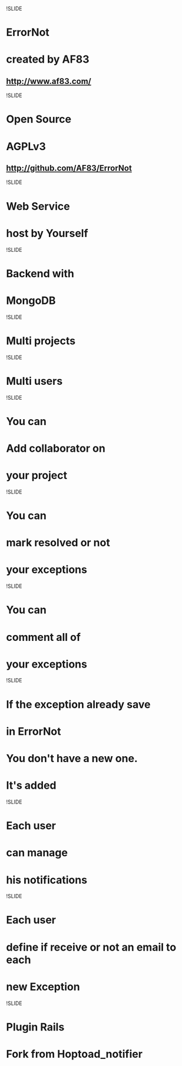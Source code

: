 !SLIDE

# ErrorNot #
# created by AF83 #
## http://www.af83.com/ ##

!SLIDE

# Open Source #
# AGPLv3 #
## http://github.com/AF83/ErrorNot ##

!SLIDE

# Web Service #
# host by Yourself #

!SLIDE

# Backend with #
# MongoDB #

!SLIDE

# Multi projects #

!SLIDE

# Multi users #

!SLIDE

# You can #
# Add collaborator on
# your project #

!SLIDE

# You can #
# mark resolved or not #
# your exceptions #

!SLIDE

# You can #
# comment all of #
# your exceptions #

!SLIDE

# If the exception already save #
# in ErrorNot #
# You don't have a new one. #
# It's added #

!SLIDE

# Each user #
# can manage #
# his notifications #

!SLIDE

# Each user #
# define if receive or not an email to each
# new Exception #

!SLIDE

# Plugin Rails #
# Fork from Hoptoad_notifier #
